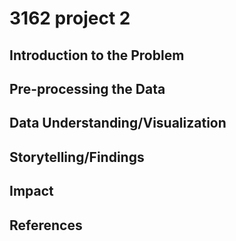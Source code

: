 # 3162 project 2
<b></b>
<H2>Introduction to the Problem</H2>
<b></b>
<b></b>
<h2>Pre-processing the Data</h2>
<b></b>
<ul></ul>
<b></b>
<h2>Data Understanding/Visualization</h2>
<b></b>

<h2>Storytelling/Findings</h2>
<b>  </b>
<h2>Impact</h2>
<b> </b>
<h2>References</h2>
<b></b>
